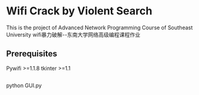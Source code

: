 # Wifi Crack by Violent Search
This is the project of Advanced Network Programming Course of Southeast University
wifi暴力破解--东南大学网络高级编程课程作业

## Prerequisites
Pywifi >=1.1.8
tkinter >=1.1

## 
python GUI.py


